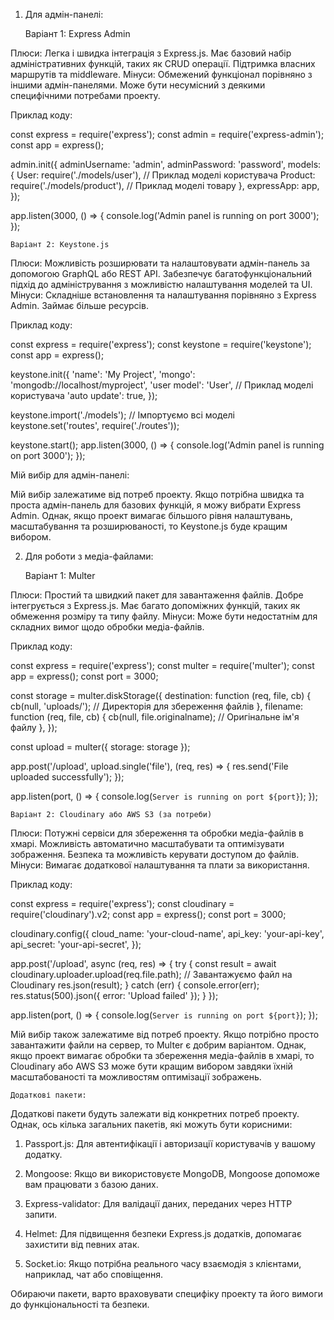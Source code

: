 1. Для адмін-панелі:

    Варіант 1: Express Admin

Плюси:
Легка і швидка інтеграція з Express.js.
Має базовий набір адміністративних функцій, таких як CRUD операції.
Підтримка власних маршрутів та middleware.
Мінуси:
Обмежений функціонал порівняно з іншими адмін-панелями.
Може бути несумісний з деякими специфічними потребами проекту.

Приклад коду: 

const express = require('express');
const admin = require('express-admin');
const app = express();

admin.init({
  adminUsername: 'admin',
  adminPassword: 'password',
  models: {
    User: require('./models/user'), // Приклад моделі користувача
    Product: require('./models/product'), // Приклад моделі товару
  },
  expressApp: app,
});

app.listen(3000, () => {
  console.log('Admin panel is running on port 3000');
});


    Варіант 2: Keystone.js

Плюси:
Можливість розширювати та налаштовувати адмін-панель за допомогою GraphQL або REST API.
Забезпечує багатофункціональний підхід до адміністрування з можливістю налаштування моделей та UI.
Мінуси:
Складніше встановлення та налаштування порівняно з Express Admin.
Займає більше ресурсів.

Приклад коду:

const express = require('express');
const keystone = require('keystone');
const app = express();

keystone.init({
  'name': 'My Project',
  'mongo': 'mongodb://localhost/myproject',
  'user model': 'User', // Приклад моделі користувача
  'auto update': true,
});

keystone.import('./models'); // Імпортуємо всі моделі
keystone.set('routes', require('./routes'));

keystone.start();
app.listen(3000, () => {
  console.log('Admin panel is running on port 3000');
});

Мій вибір для адмін-панелі:

Мій вибір залежатиме від потреб проекту. Якщо потрібна швидка та проста адмін-панель для базових функцій, я можу вибрати Express Admin. Однак, якщо проект вимагає більшого рівня налаштувань, масштабування та розширюваності, то Keystone.js буде кращим вибором.

2. Для роботи з медіа-файлами:

    Варіант 1: Multer

Плюси:
Простий та швидкий пакет для завантаження файлів.
Добре інтегрується з Express.js.
Має багато допоміжних функцій, таких як обмеження розміру та типу файлу.
Мінуси:
Може бути недостатнім для складних вимог щодо обробки медіа-файлів.

Приклад коду:

const express = require('express');
const multer = require('multer');
const app = express();
const port = 3000;

const storage = multer.diskStorage({
  destination: function (req, file, cb) {
    cb(null, 'uploads/'); // Директорія для збереження файлів
  },
  filename: function (req, file, cb) {
    cb(null, file.originalname); // Оригінальне ім'я файлу
  },
});

const upload = multer({ storage: storage });

app.post('/upload', upload.single('file'), (req, res) => {
  res.send('File uploaded successfully');
});

app.listen(port, () => {
  console.log(`Server is running on port ${port}`);
});


    Варіант 2: Cloudinary або AWS S3 (за потреби)

Плюси:
Потужні сервіси для збереження та обробки медіа-файлів в хмарі.
Можливість автоматично масштабувати та оптимізувати зображення.
Безпека та можливість керувати доступом до файлів.
Мінуси:
Вимагає додаткової налаштування та плати за використання.

Приклад коду:

const express = require('express');
const cloudinary = require('cloudinary').v2;
const app = express();
const port = 3000;

cloudinary.config({
  cloud_name: 'your-cloud-name',
  api_key: 'your-api-key',
  api_secret: 'your-api-secret',
});

app.post('/upload', async (req, res) => {
  try {
    const result = await cloudinary.uploader.upload(req.file.path); // Завантажуємо файл на Cloudinary
    res.json(result);
  } catch (err) {
    console.error(err);
    res.status(500).json({ error: 'Upload failed' });
  }
});

app.listen(port, () => {
  console.log(`Server is running on port ${port}`);
});


Мій вибір також залежатиме від потреб проекту. Якщо потрібно просто завантажити файли на сервер, то Multer є добрим варіантом. Однак, якщо проект вимагає обробки та збереження медіа-файлів в хмарі, то Cloudinary або AWS S3 може бути кращим вибором завдяки їхній масштабованості та можливостям оптимізації зображень.

    Додаткові пакети:

Додаткові пакети будуть залежати від конкретних потреб проекту. Однак, ось кілька загальних пакетів, які можуть бути корисними:

1. Passport.js: Для автентифікації і авторизації користувачів у вашому додатку.

2. Mongoose: Якщо ви використовуєте MongoDB, Mongoose допоможе вам працювати з базою даних.

3. Express-validator: Для валідації даних, переданих через HTTP запити.

4. Helmet: Для підвищення безпеки Express.js додатків, допомагає захистити від певних атак.

5. Socket.io: Якщо потрібна реального часу взаємодія з клієнтами, наприклад, чат або сповіщення.

Обираючи пакети, варто враховувати специфіку проекту та його вимоги до функціональності та безпеки.